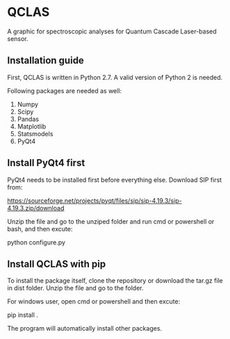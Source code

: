 # QCLAS
A graphic for spectroscopic analyses for Quantum Cascade Laser-based sensor.

Installation guide
---------
First, QCLAS is written in Python 2.7. A valid version of Python 2 is needed.

Following packages are needed as well:

1. Numpy
2. Scipy
3. Pandas
4. Matplotlib
5. Statsmodels
6. PyQt4

Install PyQt4 first
-------------------------
PyQt4 needs to be installed first before everything else. Download SIP first from:

https://sourceforge.net/projects/pyqt/files/sip/sip-4.19.3/sip-4.19.3.zip/download

Unzip the file and go to the unziped folder and run cmd or powershell or bash, and then excute:

python configure.py

Install QCLAS with pip
-------------------------
To install the package itself, clone the repository or download the tar.gz file in dist folder. Unzip the file and go to the folder.

For windows user, open cmd or powershell and then excute:

pip install .

The program will automatically install other packages.